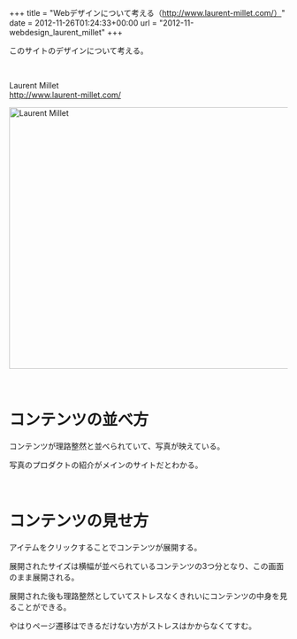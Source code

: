 +++
title = "Webデザインについて考える（http://www.laurent-millet.com/）"
date = 2012-11-26T01:24:33+00:00
url = "2012-11-webdesign_laurent_millet"
+++
&nbsp;

このサイトのデザインについて考える。

&nbsp;

Laurent Millet  
<http://www.laurent-millet.com/>

[<img style="background-image: none; border-bottom: 0px; border-left: 0px; padding-left: 0px; padding-right: 0px; display: block; float: none; margin-left: auto; border-top: 0px; margin-right: auto; border-right: 0px; padding-top: 0px" title="Laurent Millet" border="0" alt="Laurent Millet" src="http://5000164.jp/wp-content/uploads/2012/11/Laurent-Millet_thumb.png" width="640" height="473" />](http://5000164.jp/wp-content/uploads/2012/11/Laurent-Millet.png)

&nbsp;

# コンテンツの並べ方

コンテンツが理路整然と並べられていて、写真が映えている。

写真のプロダクトの紹介がメインのサイトだとわかる。

&nbsp;

# コンテンツの見せ方

アイテムをクリックすることでコンテンツが展開する。

展開されたサイズは横幅が並べられているコンテンツの3つ分となり、この画面のまま展開される。

展開された後も理路整然としていてストレスなくきれいにコンテンツの中身を見ることができる。

やはりページ遷移はできるだけない方がストレスはかからなくてすむ。